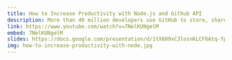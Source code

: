 ```yaml
---
title: How to Increase Productivity with Node.js and Github API
description: More than 40 million developers use GitHub to store, share, and collaborate on open-source software. Learn how to leverage its robust API with lightweight Node scripts to increase productivity in your individual or team development process.
link: https://www.youtube.com/watch?v=7NelKUNgelM
embed: 7NelKUNgelM
slides: https://docs.google.com/presentation/d/1tX609xC3losnKLCF6Atq-fpXtqpYaGMHe_rmEcW34nI/edit?usp=sharing
img: how-to-increase-productivity-with-node.jpg
---
```

